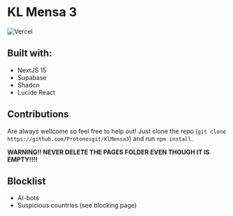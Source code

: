 # KL Mensa 3
![Vercel](https://vercelbadge.vercel.app/api/Protonosgit/KlMensa3)

## Built with:
- NextJS 15
- Supabase
- Shadcn
- Lucide React

## Contributions
Are always wellcome so feel free to help out!
Just clone the repo (`git clone https://github.com/Protonosgit/KlMensa3`) and run `npm install`.

**WARNING!! NEVER DELETE THE PAGES FOLDER EVEN THOUGH IT IS EMPTY!!!!**

## Blocklist
- AI-bots
- Suspicious countries (see blocking page)
